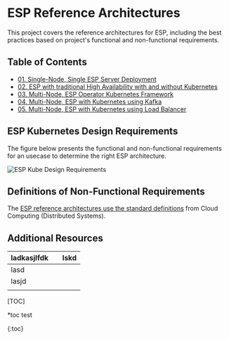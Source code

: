 # ESP Reference Architectures

This project covers the reference architectures for ESP, including the best practices based on project's functional and non-functional requirements.

## Table of Contents
* [01. Single-Node, Single ESP Server Deployment](01_Single_Node_Single_ESP_Server_Deployment/Single_ESP_Server.md)
* [02. ESP with traditional High Availability with and without Kubernetes](02_ESP_With_HA/ESP_With_HA.md)
* [03. Multi-Node, ESP Operator Kubernetes Framework](03_Multi_Node_ESP_Kubernetes/multi_node_esp_kubernetes_operator_framework.md)
* [04. Multi-Node, ESP with Kubernetes using Kafka](04_Multi_Node_ESP_Kube_with_Kafka/multi_node_esp_kubernetes_using_kafka.md)
* [05. Multi-Node, ESP with Kubernetes using Load Balancer](05_Multi_Node_ESP_Kube_with_LoadBalancer/multi_node_esp_kubernetes_using_loadbalancer.md)

## ESP Kubernetes Design Requirements
The figure below presents the functional and non-functional requirements for an usecase to determine the right ESP architecture.

![ESP Kube Design Requirements](Functional_and_Non_functional_Diagram.png)

## Definitions of Non-Functional Requirements
The [ESP reference architectures use the standard definitions](definitions.md) from Cloud Computing (Distributed Systems). 

## Additional Resources

| ladkasjlfdk |      | lskd |
| ----------- | ---- | ---- |
| lasd        |      |      |
| lasjd       |      |      |
|             |      |      |

[TOC]

*toc test

{:toc}

